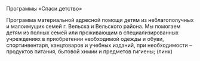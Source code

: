 Программы «Спаси детство»

Программа материальной адресной помощи детям из неблагополучных и малоимущих семей г. Вельска и Вельского района. 
Мы помогаем детям из полных семей или проживающим в специализированных учреждениях в приобретении необходимой одежды и обуви, спортинвентаря, канцтоваров и учебных изданий, при необходимости – продуктов питания, бытовой химии и предметов гигиены; (линк)
